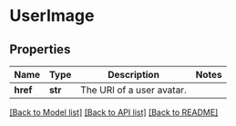# UserImage

## Properties
Name | Type | Description | Notes
------------ | ------------- | ------------- | -------------
**href** | **str** | The URI of a user avatar. | 

[[Back to Model list]](../README.md#documentation-for-models) [[Back to API list]](../README.md#documentation-for-api-endpoints) [[Back to README]](../README.md)


